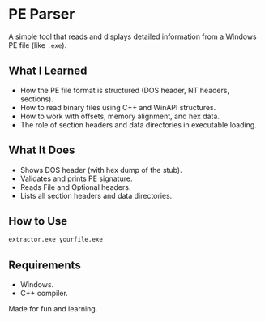 # PE Parser

A simple tool that reads and displays detailed information from a Windows PE file (like `.exe`).

## What I Learned
- How the PE file format is structured (DOS header, NT headers, sections).
- How to read binary files using C++ and WinAPI structures.
- How to work with offsets, memory alignment, and hex data.
- The role of section headers and data directories in executable loading.

## What It Does

- Shows DOS header (with hex dump of the stub).
- Validates and prints PE signature.
- Reads File and Optional headers.
- Lists all section headers and data directories.

## How to Use

```bash
extractor.exe yourfile.exe
````

## Requirements

* Windows.
* C++ compiler.


Made for fun and learning.

